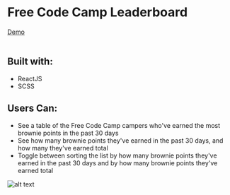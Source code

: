 <h1>Free Code Camp Leaderboard</h1>
<a href="https://fcc-leaderboard-580e0.firebaseapp.com/">
  Demo
</a>
<br />
<br />

<h2>Built with:</h2>
<ul>
  <li>ReactJS</li>
  <li>SCSS</li>
</ul>

<h2>Users Can:</h2>
<ul>
  <li>See a table of the Free Code Camp campers who've earned the most brownie points in the past 30 days</li>
  <li>See how many brownie points they've earned in the past 30 days, and how many they've earned total</li>
  <li>Toggle between sorting the list by how many brownie points they've earned in the past 30 days and by how many brownie   points they've earned total</li>
</ul>

![alt text](https://media.giphy.com/media/6wGjphFFABm80/giphy.gif)
